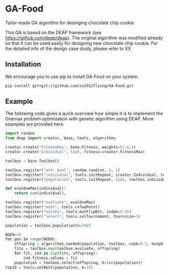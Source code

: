 # GA-Food

Tailor-made GA algorithm for desinging chocolate chip cookie

This GA is based on the DEAP framework (see https://github.com/deap/deap).
The original algorithm was modified already so that it can be used easily for designing new chocolate chip cookie.
For the detailed info of the design case study, please refer to XX

## Installation

We encourage you to use pip to install GA-Food on your system.

```bash
pip install git+git://github.com/zx2012flying/GA-Food.git
```

## Example
The following code gives a quick overview how simple it is to implement the Onemax problem optimization with genetic algorithm using DEAP. More examples are provided here.

```python
import random
from deap import creator, base, tools, algorithms

creator.create("FitnessMax", base.Fitness, weights=(1.0,))
creator.create("Individual", list, fitness=creator.FitnessMax)

toolbox = base.Toolbox()

toolbox.register("attr_bool", random.randint, 0, 1)
toolbox.register("individual", tools.initRepeat, creator.Individual, toolbox.attr_bool, n=100)
toolbox.register("population", tools.initRepeat, list, toolbox.individual)

def evalOneMax(individual):
    return sum(individual),

toolbox.register("evaluate", evalOneMax)
toolbox.register("mate", tools.cxTwoPoint)
toolbox.register("mutate", tools.mutFlipBit, indpb=0.05)
toolbox.register("select", tools.selTournament, tournsize=3)

population = toolbox.population(n=300)

NGEN=40
for gen in range(NGEN):
    offspring = algorithms.varAnd(population, toolbox, cxpb=0.5, mutpb=0.1)
    fits = toolbox.map(toolbox.evaluate, offspring)
    for fit, ind in zip(fits, offspring):
        ind.fitness.values = fit
    population = toolbox.select(offspring, k=len(population))
top10 = tools.selBest(population, k=10)
```
